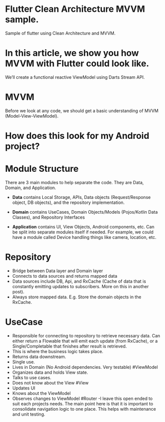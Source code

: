 # Flutter Clean Architecture MVVM sample.
 Sample of flutter using Clean Architecture and MVVM.
# In this article, we show you how MVVM with Flutter could look like.
 We’ll create a functional reactive ViewModel using Darts Stream API.
# MVVM
 Before we look at any code, we should get a basic understanding of MVVM (Model-View-ViewModel).
# How does this look for my Android project?
# Module Structure
There are 3 main modules to help separate the code. They are Data, Domain, and Application.
   
- **Data** contains Local Storage, APIs, Data objects (Request/Response object, DB objects), and the repository implementation.
   
- **Domain** contains UseCases, Domain Objects/Models (Pojos/Kotlin Data Classes), and Repository Interfaces
   
- **Application** contains UI, View Objects, Android components, etc. Can be split into separate modules itself if needed. For example, we could have a module called Device handling things like camera, location, etc.
   
# Repository
 - Bridge between Data layer and Domain layer
 - Connects to data sources and returns mapped data
 - Data sources include DB, Api, and RxCache (Cache of data that is constantly emitting updates to subscribers. More on this in another post).
 - Always store mapped data. E.g. Store the domain objects in the RxCache.
# UseCase
 - Responsible for connecting to repository to retrieve necessary data. Can either return a Flowable that will emit each update (from RxCache), or a Single/Completable that finishes after result is retrieved.
 - This is where the business logic takes place.
 - Returns data downstream.
 - Single use.
 - Lives in Domain (No Android dependencies. Very testable)
#ViewModel
 - Organizes data and holds View state.
 - Talks to use cases.
 - Does not know about the View
#View
 - Updates UI
 - Knows about the ViewModel
 - Observes changes to ViewModel
#Router
 -I leave this open ended to suit each projects needs. The main point here is that it is important to consolidate navigation logic to one place. This helps with maintenance and unit testing.

